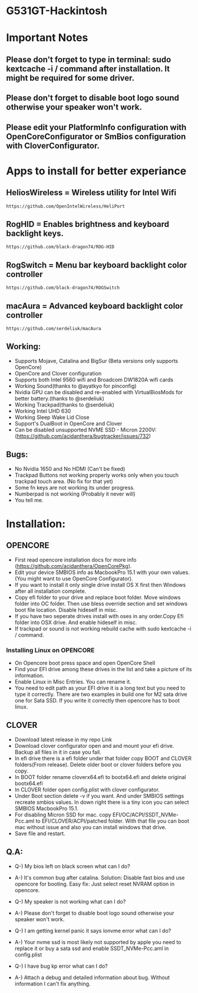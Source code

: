 # G531GT-Hackintosh
# Important Notes
## Please don't forget to type in terminal: sudo kextcache -i / command after installation. It might be required for some driver.
## Please don't forget to disable boot logo sound otherwise your speaker won't work.
## Please edit your PlatformInfo configuration with OpenCoreConfigurator or SmBios configuration with CloverConfigurator.

# Apps to install for better experiance
## HeliosWireless = Wireless utility for Intel Wifi
    https://github.com/OpenIntelWireless/HeliPort
## RogHID = Enables brightness and keyboard backlight keys.
    https://github.com/black-dragon74/ROG-HID
## RogSwitch = Menu bar keyboard backlight color controller
    https://github.com/black-dragon74/ROGSwitch
## macAura = Advanced keyboard backlight color controller
    https://github.com/serdeliuk/macAura

## Working:
- Supports Mojave, Catalina and BigSur (Beta versions only supports OpenCore)
- OpenCore and Clover configuration
- Supports both Intel 9560 wifi and Broadcom DW1820A wifi cards
- Working Sound(thanks to @ayatkyo for pinconfig)
- Nvidia GPU can be disabled and re-enabled with VirtualBiosMods for better battery.(thanks to @serdeliuk)
- Working Trackpad(thanks to @serdeliuk)
- Working Intel UHD 630
- Working Sleep Wake Lid Close
- Support's DualBoot in OpenCore and Clover
- Can be disabled unsupported NVME SSD - Micron 2200V:(https://github.com/acidanthera/bugtracker/issues/732)

## Bugs:
- No Nvidia 1650 and No HDMI (Can't be fixed) 
- Trackpad Buttons not working properly works only when you touch trackpad touch area. (No fix for that yet)
- Some fn keys are not working its under progress.
- Numberpad is not working (Probably it never will)
- You tell me.

# Installation:
## OPENCORE
- First read opencore installation docs for more info (https://github.com/acidanthera/OpenCorePkg). 
- Edit your device SMBIOS info as MacbookPro 15.1 with your own values.(You might want to use OpenCore Configurator).
- If you want to install it only single drive install OS X first then Windows after all installation complete.
- Copy efi folder to your drive and replace boot folder. Move windows folder into OC folder. Then use bless override
section and set windows boot file location. Disable hideself in misc.
- If you have two seperate drives install with oses in any order.Copy Efi folder into OSX drive. And enable hideself in misc.
- If trackpad or sound is not working rebuild cache with  sudo kextcache -i / command.

### Installing Linux on OPENCORE
- On Opencore boot press space and open OpenCore Shell
- Find your EFI drive among these drives in the list and take a picture of its information.
- Enable Linux in Misc Entries. You can rename it.
- You need to edit path as your EFI drive it is a long text but you need to type it correctly. There are two examples in build one for M2 sata drive one for Sata SSD. If you write it correctly then opencore has to boot linux.

## CLOVER
- Download latest release in my repo Link
- Download clover configurator open and and mount your efi drive. Backup all files in it in case you fail.
- In efi drive there is a efi folder under that folder copy BOOT and CLOVER folders(From release). Delete older boot or clover folders before you copy.
- In BOOT folder rename cloverx64.efi to bootx64.efi and delete original bootx64.efi
- In CLOVER folder open config.plist with clover configurator.
- Under Boot section delete -v if you want. And under SMBIOS settings recreate smbios values. In down right there is a tiny icon you can select SMBIOS MacbookPro 15.1.
- For disabling Micron SSD for mac. copy EFI/OC/ACPI/SSDT_NVMe-Pcc.aml to EFI/CLOVER/ACPI/patched folder. With that file you can boot mac without issue and also you can install windows that drive.
- Save file and restart.


## Q.A:
- Q-) My bios left on black screen what can I do? 
- A-) It's common bug after catalina. Solution: Disable fast bios and use opencore for booting. 
Easy fix: Just select reset NVRAM option in opencore.

- Q-) My speaker is not working what can I do? 
- A-) Please don't forget to disable boot logo sound otherwise your speaker won't work.

- Q-) I am getting kernel panic it says ionvme error what can I do?
- A-) Your nvme ssd is most likely not supported by apple you need to replace it or buy a sata ssd and enable SSDT_NVMe-Pcc.aml in config.plist

- Q-) I have bug kp error what can I do? 
- A-) Attach a debug and detailed information about bug. Without information I can't fix
anything.
